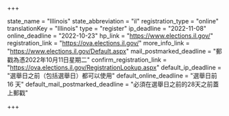 +++

state_name = "Illinois"
state_abbreviation = "il"
registration_type = "online"
translationKey = "Illinois"
type = "register"
ip_deadline = "2022-11-08"
online_deadline = "2022-10-23"
hp_link = "https://www.elections.il.gov/"
registration_link = "https://ova.elections.il.gov/"
more_info_link = "https://www.elections.il.gov/Default.aspx"
mail_postmarked_deadline = "郵戳為憑2022年10月11日星期二"
confirm_registration_link = "https://ova.elections.il.gov/RegistrationLookup.aspx"
default_ip_deadline = "選舉日之前（包括選舉日）都可以使用"
default_online_deadline = "選舉日前 16 天"
default_mail_postmarked_deadline = "必須在選舉日之前的28天之前蓋上郵戳"

+++